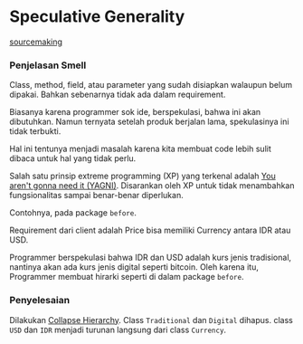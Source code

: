 # Speculative Generality

[sourcemaking](https://sourcemaking.com/refactoring/smells/speculative-generality)

### Penjelasan Smell

Class, method, field, atau parameter yang sudah disiapkan walaupun belum dipakai. Bahkan sebenarnya tidak ada dalam requirement.

Biasanya karena programmer sok ide, berspekulasi, bahwa ini akan dibutuhkan. Namun ternyata setelah produk berjalan lama, spekulasinya ini tidak terbukti.

Hal ini tentunya menjadi masalah karena kita membuat code lebih sulit dibaca untuk hal yang tidak perlu.

Salah satu prinsip extreme programming (XP) yang terkenal adalah [You aren't gonna need it (YAGNI)](https://en.wikipedia.org/wiki/You_aren%27t_gonna_need_it). Disarankan oleh XP untuk tidak menambahkan fungsionalitas sampai benar-benar diperlukan.

Contohnya, pada package `before`.

Requirement dari client adalah Price bisa memiliki Currency antara IDR atau USD.

Programmer berspekulasi bahwa IDR dan USD adalah kurs jenis tradisional, nantinya akan ada kurs jenis digital seperti bitcoin. Oleh karena itu, Programmer membuat hirarki seperti di dalam package `before`.

### Penyelesaian

Dilakukan [Collapse Hierarchy](https://sourcemaking.com/refactoring/collapse-hierarchy). Class `Traditional` dan `Digital` dihapus. class `USD` dan `IDR` menjadi turunan langsung dari class `Currency`.
